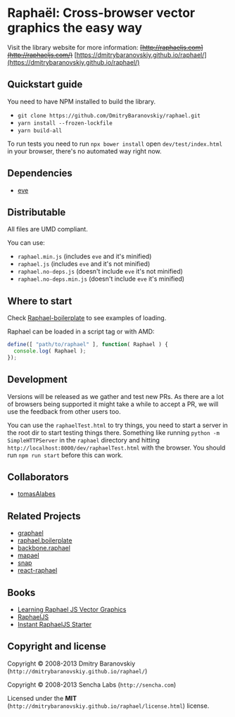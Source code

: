 # Raphaël: Cross-browser vector graphics the easy way

Visit the library website for more information:
~~[http://raphaeljs.com](http://raphaeljs.com/)~~ [https://dmitrybaranovskiy.github.io/raphael/](https://dmitrybaranovskiy.github.io/raphael/)

## Quickstart guide

You need to have NPM installed to build the library.

* `git clone https://github.com/DmitryBaranovskiy/raphael.git`
* `yarn install --frozen-lockfile`
* `yarn build-all`

To run tests you need to run `npx bower install` open `dev/test/index.html` in your browser, there's no automated way
right now.

## Dependencies

* [eve](https://github.com/adobe-webplatform/eve)

## Distributable

All files are UMD compliant.

You can use:

* `raphael.min.js` (includes `eve` and it's minified)
* `raphael.js` (includes `eve` and it's not minified)
* `raphael.no-deps.js` (doesn't include `eve` it's not minified)
* `raphael.no-deps.min.js`  (doesn't include `eve` it's minified)

## Where to start

Check [Raphael-boilerplate](https://github.com/tomasAlabes/raphael-boilerplate) to see examples of loading.

Raphael can be loaded in a script tag or with AMD:

```js
define([ "path/to/raphael" ], function( Raphael ) {
  console.log( Raphael );
});
```

## Development

Versions will be released as we gather and test new PRs.
As there are a lot of browsers being supported it might take a while to accept a PR, we will use the feedback from other
users too.

You can use the `raphaelTest.html` to try things, you need to start a server in the root dir to start testing things
there.
Something like running `python -m SimpleHTTPServer` in the `raphael` directory and
hitting `http://localhost:8000/dev/raphaelTest.html` with the browser. You should run `npm run start` before this can
work.

## Collaborators

* [tomasAlabes](https://github.com/tomasAlabes)

## Related Projects

* [graphael](https://github.com/DmitryBaranovskiy/g.raphael/tree/master)
* [raphael.boilerplate](https://github.com/tomasAlabes/raphael-boilerplate)
* [backbone.raphael](https://github.com/tomasAlabes/backbone.raphael)
* [mapael](https://github.com/neveldo/jQuery-Mapael)
* [snap](https://github.com/adobe-webplatform/Snap.svg)
* [react-raphael](https://github.com/liuhong1happy/react-raphael)

## Books

* [Learning Raphael JS Vector Graphics](http://shop.oreilly.com/product/9781782169161.do)
* [RaphaelJS](http://shop.oreilly.com/product/0636920029601.do)
* [Instant RaphaelJS Starter](http://shop.oreilly.com/product/9781782169857.do)

## Copyright and license

Copyright © 2008-2013 Dmitry Baranovskiy (`http://dmitrybaranovskiy.github.io/raphael/`)

Copyright © 2008-2013 Sencha Labs (`http://sencha.com`)

Licensed under the **MIT** (`http://dmitrybaranovskiy.github.io/raphael/license.html`) license.
